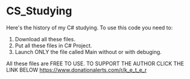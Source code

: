 # CS_Studying
Here's the history of my C# studying.
To use this code you need to:
  1. Download all these files.
  2. Put all these files in C# Project.
  3. Launch ONLY the file called Main without or with debuging.

All these files are FREE TO USE.
TO SUPPORT THE AUTHOR CLICK THE LINK BELOW
https://www.donationalerts.com/r/k_e_t_e_r

